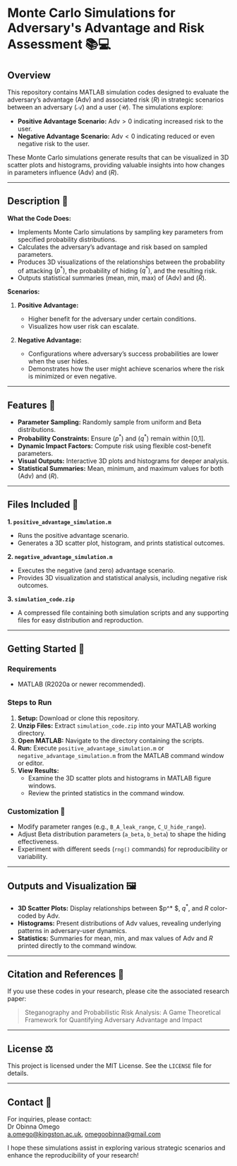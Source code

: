 # Monte Carlo Simulations for Adversary's Advantage and Risk Assessment 📚💻

## Overview
This repository contains MATLAB simulation codes designed to evaluate the adversary’s advantage $(\mathsf{Adv})$ and associated risk $(R)$ in strategic scenarios between an adversary $(\mathcal{A})$ and a user $(\mathcal{U})$. The simulations explore:

- **Positive Advantage Scenario:** $\mathsf{Adv} > 0$ indicating increased risk to the user.
- **Negative Advantage Scenario:** $\mathsf{Adv} < 0$ indicating reduced or even negative risk to the user.

These Monte Carlo simulations generate results that can be visualized in 3D scatter plots and histograms, providing valuable insights into how changes in parameters influence $(\mathsf{Adv})$ and $(R)$.

---

## Description 📝

**What the Code Does:**
- Implements Monte Carlo simulations by sampling key parameters from specified probability distributions.
- Calculates the adversary’s advantage and risk based on sampled parameters.
- Produces 3D visualizations of the relationships between the probability of attacking $( p^* )$, the probability of hiding $( q^* )$, and the resulting risk.
- Outputs statistical summaries (mean, min, max) of $(\mathsf{Adv})$ and $(R)$.

**Scenarios:**
1. **Positive Advantage:** 
   - Higher benefit for the adversary under certain conditions.
   - Visualizes how user risk can escalate.

2. **Negative Advantage:**
   - Configurations where adversary’s success probabilities are lower when the user hides.
   - Demonstrates how the user might achieve scenarios where the risk is minimized or even negative.

---

## Features 🌟

- **Parameter Sampling:** Randomly sample from uniform and Beta distributions.
- **Probability Constraints:** Ensure $( p^* )$ and $( q^* )$ remain within [0,1].
- **Dynamic Impact Factors:** Compute risk using flexible cost-benefit parameters.
- **Visual Outputs:** Interactive 3D plots and histograms for deeper analysis.
- **Statistical Summaries:** Mean, minimum, and maximum values for both $(\mathsf{Adv})$ and $(R)$.

---

## Files Included 📂

**1. `positive_advantage_simulation.m`**
   - Runs the positive advantage scenario.
   - Generates a 3D scatter plot, histogram, and prints statistical outcomes.

**2. `negative_advantage_simulation.m`**
   - Executes the negative (and zero) advantage scenario.
   - Provides 3D visualization and statistical analysis, including negative risk outcomes.

**3. `simulation_code.zip`**
   - A compressed file containing both simulation scripts and any supporting files for easy distribution and reproduction.

---

## Getting Started 🚀

### Requirements
- MATLAB (R2020a or newer recommended).

### Steps to Run
1. **Setup:** Download or clone this repository.
2. **Unzip Files:** Extract `simulation_code.zip` into your MATLAB working directory.
3. **Open MATLAB:** Navigate to the directory containing the scripts.
4. **Run:** Execute `positive_advantage_simulation.m` or `negative_advantage_simulation.m` from the MATLAB command window or editor.
5. **View Results:** 
   - Examine the 3D scatter plots and histograms in MATLAB figure windows.
   - Review the printed statistics in the command window.

### Customization 🔧
- Modify parameter ranges (e.g., `B_A_leak_range`, `C_U_hide_range`).
- Adjust Beta distribution parameters (`a_beta`, `b_beta`) to shape the hiding effectiveness.
- Experiment with different seeds (`rng()` commands) for reproducibility or variability.

---

## Outputs and Visualization 🖼️

- **3D Scatter Plots:** Display relationships between  $p^* $,  $q^*$, and  $R$ color-coded by $\mathsf{Adv}$.
- **Histograms:** Present distributions of $\mathsf{Adv}$ values, revealing underlying patterns in adversary-user dynamics.
- **Statistics:** Summaries for mean, min, and max values of $\mathsf{Adv}$ and $R$ printed directly to the command window.

---

## Citation and References 📜
If you use these codes in your research, please cite the associated research paper:
> Steganography and Probabilistic Risk Analysis: A Game Theoretical Framework for Quantifying Adversary Advantage and Impact  

---

## License ⚖️
This project is licensed under the MIT License. See the `LICENSE` file for details.

---

## Contact 💬
For inquiries, please contact:  
Dr Obinna Omego  
a.omego@kingston.ac.uk, omegoobinna@gmail.com

I hope these simulations assist in exploring various strategic scenarios and enhance the reproducibility of your research!
